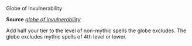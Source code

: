Globe of Invulnerability

**Source** [_globe of invulnerability_](spells/globeOfInvulnerability.md#_globe-of-invulnerability)

Add half your tier to the level of non-mythic spells the globe excludes. The globe excludes mythic spells of 4th level or lower.

